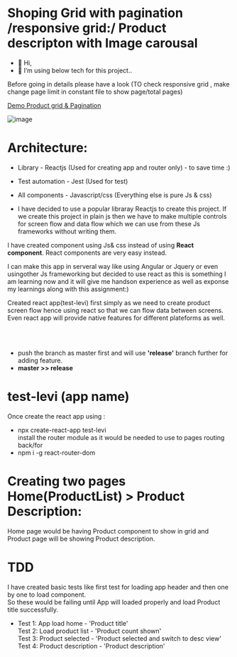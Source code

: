 
# Shoping Grid with pagination /responsive grid:/ Product descripton with Image carousal

- 👋 Hi, 
- 👀 I’m using below tech for this project..

Before going in details please have a look (TO check responsive grid , make change page limit in constant file to show page/total pages)

<a href="https://viptomer1.github.io/">Demo Product grid & Pagination</a>

![image](https://user-images.githubusercontent.com/80127823/111080259-906f4f80-84f5-11eb-9330-2c7cd55b39ca.png)


# Architecture:


- Library - Reactjs (Used for creating app and router only) - to save time :)
- Test automation - Jest (Used for test)
- All components - Javascript/css (Everything else is pure Js & css)<br>

- I have decided to use a popular libraray Reactjs to create this project. If we create this project in plain js then we have to make multiple controls for screen flow and data flow which we can use from these Js frameworks without writing them.<br>

I have created component using Js& css instead of using <b>React component</b>. React components are very easy instead.

I can make this app in serveral way like using Angular or Jquery or even usingother Js frameworking but decided to use react as this is something I am learning now and it will give me handson experience as well as exponse my learnings along with this assignment:)



Created react app(test-levi) first simply as we need to create product screen flow hence using react so that we can flow data between screens.
<br>Even react app will provide native features for different plateforms as well.


<br><br>
- push the branch as master first and will use <b>'release'</b> branch further for adding feature.
- <b>master >> release</b>

# test-levi (app name)
Once create the react app using : 
- npx create-react-app test-levi<br>
install the router module as it would be needed to use to pages routing back/for
- npm i -g react-router-dom 

# Creating two pages Home(ProductList) > Product Description:<br>

Home page would be having Product component to show in grid and Product page will be showing Product description.

# TDD
I have created basic tests like first test for loading app header and then one by one to load component.
<br> So these would be failing until App will loaded properly and load Product title successfully.

- Test 1: App load home - 'Product title'<br>
Test 2: Load product list - 'Product count shown'<br>
Test 3: Product selected - 'Product selected and switch to desc view'<br>
Test 4: Product description - 'Product description'<br>


